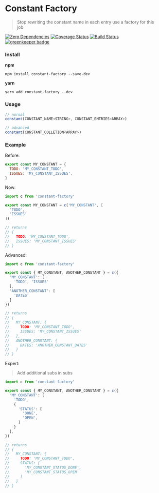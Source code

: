 # Constant Factory

> Stop rewriting the constant name in each entry use a factory for this job

[![Zero Dependencies](https://img.shields.io/badge/zero-dependencies-brightgreen.svg)]()
[![Coverage Status](https://coveralls.io/repos/github/entwicklerstube/constant-factory/badge.svg?branch=master)](https://coveralls.io/github/entwicklerstube/constant-factory?branch=master)
[![Build Status](https://travis-ci.org/entwicklerstube/constant-factory.svg?branch=master)](https://travis-ci.org/entwicklerstube/constant-factory)
[![greenkeeper badge](https://badges.greenkeeper.io/entwicklerstube/constant-factory.svg)](https://greenkeeper.io/)

### Install
**npm**
```
npm install constant-factory --save-dev
```

**yarn**
```
yarn add constant-factory --dev
```

### Usage
```js
// normal
constant(CONSTANT_NAME<STRING>, CONSTANT_ENTRIES<ARRAY>)

// advanced
constant(CONSTANT_COLLETION<ARRAY>)
```

### Example
Before:
```js
export const MY_CONSTANT = {
  TODO: 'MY_CONSTANT_TODO',
  ISSUES: 'MY_CONSTANT_ISSUES',
}
```

Now:
```js
import c from 'constant-factory'

export const MY_CONSTANT = c('MY_CONSTANT', [
  'TODO',
  'ISSUES'
])

// returns
// {
//   TODO: 'MY_CONSTANT_TODO',
//   ISSUES: 'MY_CONSTANT_ISSUES'
// }
```

Advanced:
```js
import c from 'constant-factory'

export const { MY_CONSTANT, ANOTHER_CONSTANT } = c({
  'MY_CONSTANT': [
    'TODO', 'ISSUES'
  ],
  'ANOTHER_CONSTANT': [
    'DATES'
  ]
})

// returns
// {
//   MY_CONSTANT: {
//     TODO: 'MY_CONSTANT_TODO',
//     ISSUES: 'MY_CONSTANT_ISSUES'
//   },
//   ANOTHER_CONSTANT: {
//     DATES: 'ANOTHER_CONSTANT_DATES'
//   }
// }
```

Expert:
> Add additional subs in subs
```js
import c from 'constant-factory'

export const { MY_CONSTANT, ANOTHER_CONSTANT } = c({
  'MY_CONSTANT': [
    'TODO',
    {
      'STATUS': [
        'DONE',
        'OPEN',
      ]
    }
  ],
})

// returns
// {
//   MY_CONSTANT: {
//     TODO: 'MY_CONSTANT_TODO',
//     STATUS: [
//       'MY_CONSTANT_STATUS_DONE',
//       'MY_CONSTANT_STATUS_OPEN'
//     ]
//   }
// }
```
